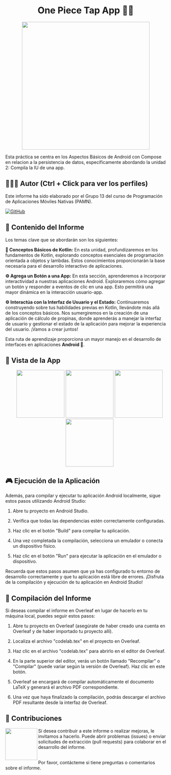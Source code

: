 <h1 align="center">One Piece Tap App 🏴‍☠️</h1>

<p align="center">
  <img width="400px" src="https://github.com/AlejandroDavidArzolaSaavedra/One-Piece-Tap-App/assets/90756437/bd93916c-7484-42d9-aaa4-7ec99a61bcb7">
</p>

Esta práctica se centra en los Aspectos Básicos de Android con Compose en relacion a la persistencia de datos, específicamente abordando la unidad 2: Compila la IU de una app.

## 🙆👨‍💻 Autor (Ctrl + Click para ver los perfiles)
Este informe ha sido elaborado por el Grupo 13 del curso de Programación de Aplicaciones Móviles Nativas (PAMN).

[![GitHub](https://img.shields.io/badge/GitHub-Alejandro%20David%20Arzola%20Saavedra-blue?style=flat-square&logo=github)](https://github.com/AlejandroDavidArzolaSaavedra)
  
## 📑 Contenido del Informe
Los temas clave que se abordarán son los siguientes:

**🚀 Conceptos Básicos de Kotlin:**
  En esta unidad, profundizaremos en los fundamentos de Kotlin, explorando conceptos esenciales de programación orientada a objetos y lambdas. Estos conocimientos proporcionarán la base necesaria para el desarrollo interactivo de aplicaciones.

**⚙️ Agrega un Botón a una App:**
  En esta sección, aprenderemos a incorporar interactividad a nuestras aplicaciones Android. Exploraremos cómo agregar un botón y responder a eventos de clic en una app. Esto permitirá una mayor dinámica en la interacción usuario-app.

**⚙️ Interactúa con la Interfaz de Usuario y el Estado:**
  Continuaremos construyendo sobre tus habilidades previas en Kotlin, llevándote más allá de los conceptos básicos. Nos sumergiremos en la creación de una aplicación de cálculo de propinas, donde aprenderás a manejar la interfaz de usuario y gestionar el estado de la aplicación para mejorar la experiencia del usuario. ¡Vamos a crear juntos!

Esta ruta de aprendizaje proporciona un mayor manejo en el desarrollo de interfaces en aplicaciones **Android 🦜**.

## 📱 Vista de la App

<ul align="center">		
  <img width="150px" src="https://i.imgur.com/BEwb4BZ.png">
  <img width="150px" src="https://i.imgur.com/WVb2J5A.png">
  <img width="150px" src="https://i.imgur.com/oeWcWhH.png">
  <img width="150px" src="https://i.imgur.com/PLSjTbL.png">
</ul>


## 🎮 Ejecución de la Aplicación
Además, para compilar y ejecutar tu aplicación Android localmente, sigue estos pasos utilizando Android Studio:

1. Abre tu proyecto en Android Studio.

2. Verifica que todas las dependencias estén correctamente configuradas.

3. Haz clic en el botón "Build" para compilar tu aplicación.

4. Una vez completada la compilación, selecciona un emulador o conecta un dispositivo físico.

5. Haz clic en el botón "Run" para ejecutar la aplicación en el emulador o dispositivo.

Recuerda que estos pasos asumen que ya has configurado tu entorno de desarrollo correctamente y que tu aplicación está libre de errores. ¡Disfruta de la compilación y ejecución de tu aplicación en Android Studio!


## 📄 Compilación del Informe
Si deseas compilar el informe en Overleaf en lugar de hacerlo en tu máquina local, puedes seguir estos pasos:

1. Abre tu proyecto en Overleaf (asegúrate de haber creado una cuenta en Overleaf y de haber importado tu proyecto allí).

2. Localiza el archivo "codelab.tex" en el proyecto en Overleaf.

3. Haz clic en el archivo "codelab.tex" para abrirlo en el editor de Overleaf.

4. En la parte superior del editor, verás un botón llamado "Recompilar" o "Compilar" (puede variar según la versión de Overleaf). Haz clic en este botón.

5. Overleaf se encargará de compilar automáticamente el documento LaTeX y generará el archivo PDF correspondiente.

6. Una vez que haya finalizado la compilación, podrás descargar el archivo PDF resultante desde la interfaz de Overleaf.

## 🤝 Contribuciones
<img align="left" width="100" height="100" src="https://github.com/AlejandroDavidArzolaSaavedra/Kata-Working-With-Sqlite/assets/90756437/f83020eb-76e4-4224-87e4-ae2a2d370b05g">
Si desea contribuir a este informe o realizar mejoras, le invitamos a hacerlo. Puede abrir problemas (issues) o enviar solicitudes de extracción (pull requests) para colaborar en el desarrollo del informe.<br><br>

Por favor, contácteme si tiene preguntas o comentarios sobre el informe.
